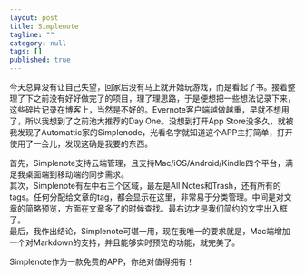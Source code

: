 ```yaml
---
layout: post
title: Simplenote
tagline: ""
category: null
tags: []
published: true
---
```


今天总算没有让自己失望，回家后没有马上就开始玩游戏，而是看起了书。接着整理了下之前没有好好做完了的项目，理了理思路，于是便想把一些想法记录下来，这些碎片记录在博客上，当然是不好的。Evernote客户端越做越重，早就不想用了，所以我想到了之前池大推荐的Day One。没想到打开App Store没多久，就被我发现了Automattic家的Simplenode，光看名字就知道这个APP主打简单，打开使用了一会儿，发现这确是我要的东西。

首先，Simplenote支持云端管理，且支持Mac/iOS/Android/Kindle四个平台，满足我桌面端到移动端的同步需求。  
其次，Simplenote有左中右三个区域，最左是All Notes和Trash，还有所有的tags。任何分配给文章的tag，都会显示在这里，非常易于分类管理。中间是对文章的简略预览，方面在文章多了的时候查找。最右边才是我们简约的文字出入框了。    
最后，我作出结论，Simplenote可堪一用，现在我唯一的要求就是，Mac端增加一个对Markdown的支持，并且能够实时预览的功能，就完美了。

Simplenote作为一款免费的APP，你绝对值得拥有！
